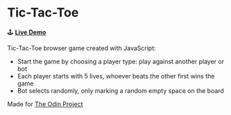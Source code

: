 # Tic-Tac-Toe

:joystick: **[Live Demo](https://zakibed.github.io/tic-tac-toe/)**

Tic-Tac-Toe browser game created with JavaScript:

-   Start the game by choosing a player type: play against another player or bot
-   Each player starts with 5 lives, whoever beats the other first wins the game
-   Bot selects randomly, only marking a random empty space on the board

Made for [The Odin Project](https://www.theodinproject.com/lessons/node-path-javascript-tic-tac-toe)
